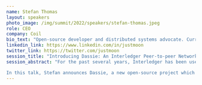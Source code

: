 ```yaml
---
name: Stefan Thomas
layout: speakers
photo_image: /img/summit/2022/speakers/stefan-thomas.jpeg
role: CEO
company: Coil
bio_text: "Open-source developer and distributed systems advocate. Currently working to create a better business model for the Web."
linkedin_link: https://www.linkedin.com/in/justmoon
twitter_link: https://twitter.com/justmoon
session_title: "Introducing Dassie: An Interledger Peer-to-peer Network"
session_abstract: "For the past several years, Interledger has been used very effectively among a small group of early adopters. However, it wasn't possible for many developers to gain access to the network due to the difficulty of peering with an existing participant.

In this talk, Stefan announces Dassie, a new open-source project which combines Interledger and peer-to-peer technology to dramatically lower the barrier to entry for developers looking to experiment with or build on ILP."
---
```

